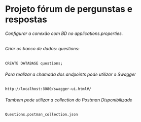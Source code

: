 # Projeto fórum de pergunstas e respostas

###### Configurar a conexão com BD no applications.properties.

###### Criar os banco de dados: questions:
    CREATE DATABASE questions;

###### Para realizar a chamada dos andpoints pode utilizar o Swagger
    http://localhost:8080/swagger-ui.html#/

###### Tambem pode utilizar a collection do Postman Disponibilizado  
    Questions.postman_collection.json

